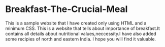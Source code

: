 # Breakfast-The-Crucial-Meal
This is a sample website that I have created only using HTML and a minimum CSS. This is a website that tells about importance of breakfast.It contains all details about nutritional values,neccessity.I have also added some recipies of north and eastern India. I hope you will find it valuable.
